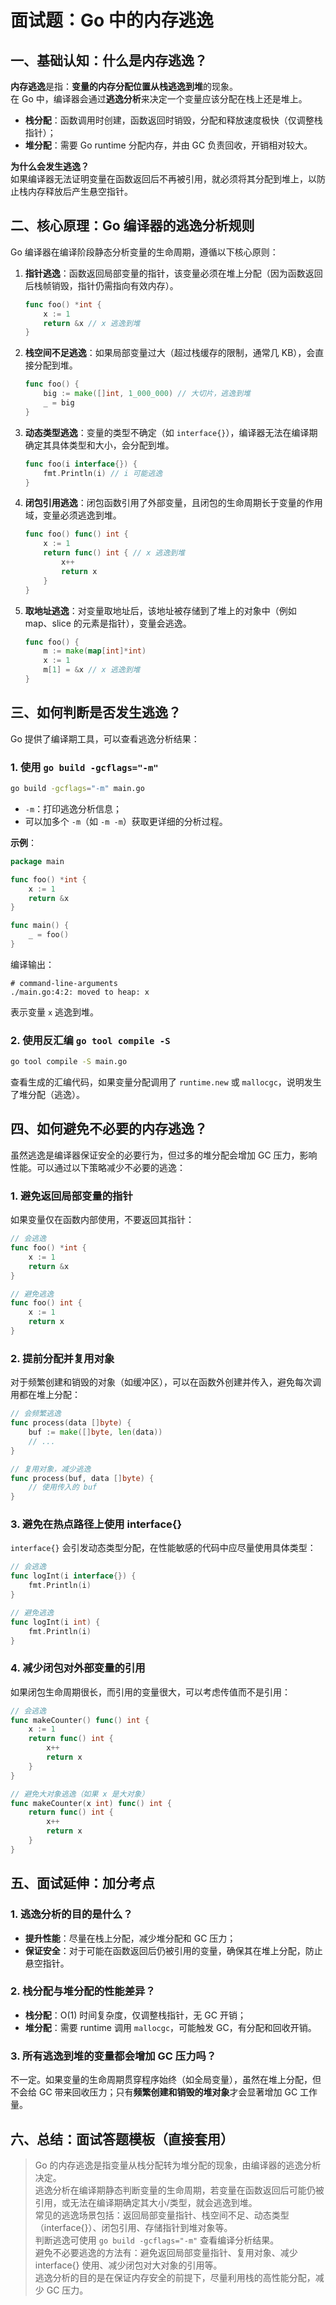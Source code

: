 # 面试题：Go 中的内存逃逸

## 一、基础认知：什么是内存逃逸？
**内存逃逸**是指：**变量的内存分配位置从栈逃逸到堆**的现象。  
在 Go 中，编译器会通过**逃逸分析**来决定一个变量应该分配在栈上还是堆上。

- **栈分配**：函数调用时创建，函数返回时销毁，分配和释放速度极快（仅调整栈指针）；
- **堆分配**：需要 Go  runtime 分配内存，并由 GC 负责回收，开销相对较大。

**为什么会发生逃逸？**  
如果编译器无法证明变量在函数返回后不再被引用，就必须将其分配到堆上，以防止栈内存释放后产生悬空指针。



## 二、核心原理：Go 编译器的逃逸分析规则
Go 编译器在编译阶段静态分析变量的生命周期，遵循以下核心原则：

1. **指针逃逸**：函数返回局部变量的指针，该变量必须在堆上分配（因为函数返回后栈帧销毁，指针仍需指向有效内存）。
   ```go
   func foo() *int {
       x := 1
       return &x // x 逃逸到堆
   }
   ```

2. **栈空间不足逃逸**：如果局部变量过大（超过栈缓存的限制，通常几 KB），会直接分配到堆。
   ```go
   func foo() {
       big := make([]int, 1_000_000) // 大切片，逃逸到堆
       _ = big
   }
   ```

3. **动态类型逃逸**：变量的类型不确定（如 `interface{}`），编译器无法在编译期确定其具体类型和大小，会分配到堆。
   ```go
   func foo(i interface{}) {
       fmt.Println(i) // i 可能逃逸
   }
   ```

4. **闭包引用逃逸**：闭包函数引用了外部变量，且闭包的生命周期长于变量的作用域，变量必须逃逸到堆。
   ```go
   func foo() func() int {
       x := 1
       return func() int { // x 逃逸到堆
           x++
           return x
       }
   }
   ```

5. **取地址逃逸**：对变量取地址后，该地址被存储到了堆上的对象中（例如 map、slice 的元素是指针），变量会逃逸。
   ```go
   func foo() {
       m := make(map[int]*int)
       x := 1
       m[1] = &x // x 逃逸到堆
   }
   ```



## 三、如何判断是否发生逃逸？
Go 提供了编译期工具，可以查看逃逸分析结果：

### 1. 使用 `go build -gcflags="-m"`
```bash
go build -gcflags="-m" main.go
```
- `-m`：打印逃逸分析信息；
- 可以加多个 `-m`（如 `-m -m`）获取更详细的分析过程。

**示例**：
```go
package main

func foo() *int {
    x := 1
    return &x
}

func main() {
    _ = foo()
}
```
编译输出：
```
# command-line-arguments
./main.go:4:2: moved to heap: x
```
表示变量 `x` 逃逸到堆。

### 2. 使用反汇编 `go tool compile -S`
```bash
go tool compile -S main.go
```
查看生成的汇编代码，如果变量分配调用了 `runtime.new` 或 `mallocgc`，说明发生了堆分配（逃逸）。



## 四、如何避免不必要的内存逃逸？
虽然逃逸是编译器保证安全的必要行为，但过多的堆分配会增加 GC 压力，影响性能。可以通过以下策略减少不必要的逃逸：

### 1. 避免返回局部变量的指针
如果变量仅在函数内部使用，不要返回其指针：
```go
// 会逃逸
func foo() *int {
    x := 1
    return &x
}

// 避免逃逸
func foo() int {
    x := 1
    return x
}
```

### 2. 提前分配并复用对象
对于频繁创建和销毁的对象（如缓冲区），可以在函数外创建并传入，避免每次调用都在堆上分配：
```go
// 会频繁逃逸
func process(data []byte) {
    buf := make([]byte, len(data))
    // ...
}

// 复用对象，减少逃逸
func process(buf, data []byte) {
    // 使用传入的 buf
}
```

### 3. 避免在热点路径上使用 interface{}
`interface{}` 会引发动态类型分配，在性能敏感的代码中应尽量使用具体类型：
```go
// 会逃逸
func logInt(i interface{}) {
    fmt.Println(i)
}

// 避免逃逸
func logInt(i int) {
    fmt.Println(i)
}
```

### 4. 减少闭包对外部变量的引用
如果闭包生命周期很长，而引用的变量很大，可以考虑传值而不是引用：
```go
// 会逃逸
func makeCounter() func() int {
    x := 1
    return func() int {
        x++
        return x
    }
}

// 避免大对象逃逸（如果 x 是大对象）
func makeCounter(x int) func() int {
    return func() int {
        x++
        return x
    }
}
```

## 五、面试延伸：加分考点

### 1. 逃逸分析的目的是什么？
- **提升性能**：尽量在栈上分配，减少堆分配和 GC 压力；
- **保证安全**：对于可能在函数返回后仍被引用的变量，确保其在堆上分配，防止悬空指针。

### 2. 栈分配与堆分配的性能差异？
- **栈分配**：O(1) 时间复杂度，仅调整栈指针，无 GC 开销；
- **堆分配**：需要 runtime 调用 `mallocgc`，可能触发 GC，有分配和回收开销。

### 3. 所有逃逸到堆的变量都会增加 GC 压力吗？
不一定。如果变量的生命周期贯穿程序始终（如全局变量），虽然在堆上分配，但不会给 GC 带来回收压力；只有**频繁创建和销毁的堆对象**才会显著增加 GC 工作量。


## 六、总结：面试答题模板（直接套用）
> Go 的内存逃逸是指变量从栈分配转为堆分配的现象，由编译器的逃逸分析决定。  
> 逃逸分析在编译期静态判断变量的生命周期，若变量在函数返回后可能仍被引用，或无法在编译期确定其大小/类型，就会逃逸到堆。  
> 常见的逃逸场景包括：返回局部变量指针、栈空间不足、动态类型（interface{}）、闭包引用、存储指针到堆对象等。  
> 判断逃逸可使用 `go build -gcflags="-m"` 查看编译分析结果。  
> 避免不必要逃逸的方法有：避免返回局部变量指针、复用对象、减少 interface{} 使用、减少闭包对大对象的引用等。  
> 逃逸分析的目的是在保证内存安全的前提下，尽量利用栈的高性能分配，减少 GC 压力。
